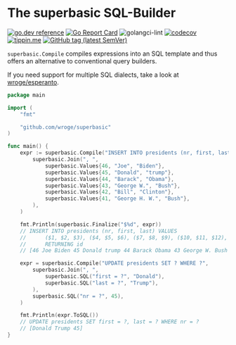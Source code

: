 # The superbasic SQL-Builder

[![go.dev reference](https://img.shields.io/badge/go.dev-reference-007d9c?logo=go&logoColor=white)](https://pkg.go.dev/github.com/wroge/superbasic)
[![Go Report Card](https://goreportcard.com/badge/github.com/wroge/superbasic)](https://goreportcard.com/report/github.com/wroge/superbasic)
![golangci-lint](https://github.com/wroge/superbasic/workflows/golangci-lint/badge.svg)
[![codecov](https://codecov.io/gh/wroge/superbasic/branch/main/graph/badge.svg?token=SBSedMOGHR)](https://codecov.io/gh/wroge/superbasic)
[![tippin.me](https://badgen.net/badge/%E2%9A%A1%EF%B8%8Ftippin.me/@_wroge/F0918E)](https://tippin.me/@_wroge)
[![GitHub tag (latest SemVer)](https://img.shields.io/github/tag/wroge/superbasic.svg?style=social)](https://github.com/wroge/superbasic/tags)

```superbasic.Compile``` compiles expressions into an SQL template and thus offers an alternative to conventional query builders.

If you need support for multiple SQL dialects, take a look at [wroge/esperanto](https://github.com/wroge/esperanto).

```go
package main

import (
	"fmt"

	"github.com/wroge/superbasic"
)

func main() {
	expr := superbasic.Compile("INSERT INTO presidents (nr, first, last) VALUES ? RETURNING id",
		superbasic.Join(", ",
			superbasic.Values{46, "Joe", "Biden"},
			superbasic.Values{45, "Donald", "trump"},
			superbasic.Values{44, "Barack", "Obama"},
			superbasic.Values{43, "George W.", "Bush"},
			superbasic.Values{42, "Bill", "Clinton"},
			superbasic.Values{41, "George H. W.", "Bush"},
		),
	)

	fmt.Println(superbasic.Finalize("$%d", expr))
	// INSERT INTO presidents (nr, first, last) VALUES
	// 		($1, $2, $3), ($4, $5, $6), ($7, $8, $9), ($10, $11, $12), ($13, $14, $15), ($16, $17, $18)
	//		RETURNING id
	// [46 Joe Biden 45 Donald trump 44 Barack Obama 43 George W. Bush 42 Bill Clinton 41 George H. W. Bush]

	expr = superbasic.Compile("UPDATE presidents SET ? WHERE ?",
		superbasic.Join(", ",
			superbasic.SQL("first = ?", "Donald"),
			superbasic.SQL("last = ?", "Trump"),
		),
		superbasic.SQL("nr = ?", 45),
	)

	fmt.Println(expr.ToSQL())
	// UPDATE presidents SET first = ?, last = ? WHERE nr = ?
	// [Donald Trump 45]
}
```
